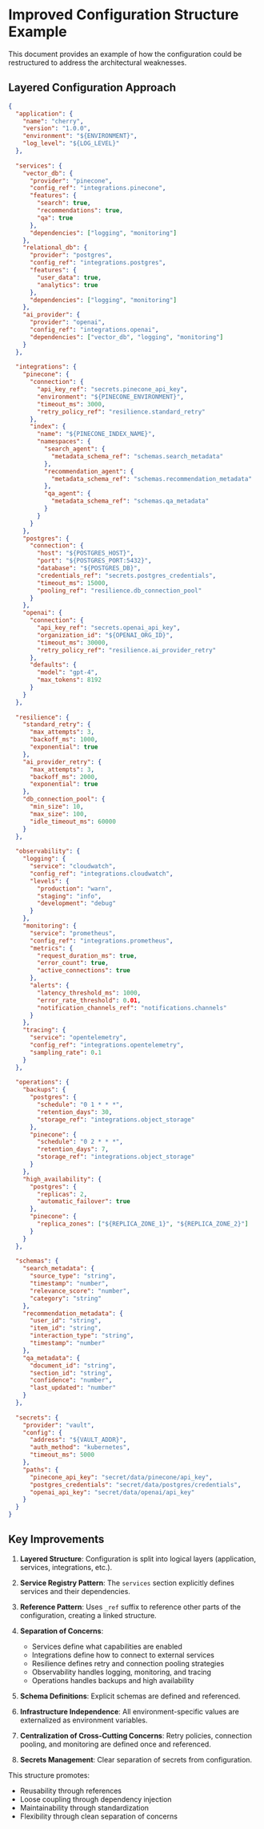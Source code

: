 # Improved Configuration Structure Example

This document provides an example of how the configuration could be restructured to address the architectural weaknesses.

## Layered Configuration Approach

```json
{
  "application": {
    "name": "cherry",
    "version": "1.0.0",
    "environment": "${ENVIRONMENT}",
    "log_level": "${LOG_LEVEL}"
  },
  
  "services": {
    "vector_db": {
      "provider": "pinecone",
      "config_ref": "integrations.pinecone",
      "features": {
        "search": true,
        "recommendations": true,
        "qa": true
      },
      "dependencies": ["logging", "monitoring"]
    },
    "relational_db": {
      "provider": "postgres",
      "config_ref": "integrations.postgres",
      "features": {
        "user_data": true,
        "analytics": true
      },
      "dependencies": ["logging", "monitoring"]
    },
    "ai_provider": {
      "provider": "openai",
      "config_ref": "integrations.openai",
      "dependencies": ["vector_db", "logging", "monitoring"]
    }
  },
  
  "integrations": {
    "pinecone": {
      "connection": {
        "api_key_ref": "secrets.pinecone_api_key",
        "environment": "${PINECONE_ENVIRONMENT}",
        "timeout_ms": 3000,
        "retry_policy_ref": "resilience.standard_retry"
      },
      "index": {
        "name": "${PINECONE_INDEX_NAME}",
        "namespaces": {
          "search_agent": {
            "metadata_schema_ref": "schemas.search_metadata"
          },
          "recommendation_agent": {
            "metadata_schema_ref": "schemas.recommendation_metadata"
          },
          "qa_agent": {
            "metadata_schema_ref": "schemas.qa_metadata"
          }
        }
      }
    },
    "postgres": {
      "connection": {
        "host": "${POSTGRES_HOST}",
        "port": "${POSTGRES_PORT:5432}",
        "database": "${POSTGRES_DB}",
        "credentials_ref": "secrets.postgres_credentials",
        "timeout_ms": 15000,
        "pooling_ref": "resilience.db_connection_pool"
      }
    },
    "openai": {
      "connection": {
        "api_key_ref": "secrets.openai_api_key",
        "organization_id": "${OPENAI_ORG_ID}",
        "timeout_ms": 30000,
        "retry_policy_ref": "resilience.ai_provider_retry"
      },
      "defaults": {
        "model": "gpt-4",
        "max_tokens": 8192
      }
    }
  },
  
  "resilience": {
    "standard_retry": {
      "max_attempts": 3,
      "backoff_ms": 1000,
      "exponential": true
    },
    "ai_provider_retry": {
      "max_attempts": 3,
      "backoff_ms": 2000,
      "exponential": true
    },
    "db_connection_pool": {
      "min_size": 10,
      "max_size": 100,
      "idle_timeout_ms": 60000
    }
  },
  
  "observability": {
    "logging": {
      "service": "cloudwatch",
      "config_ref": "integrations.cloudwatch",
      "levels": {
        "production": "warn",
        "staging": "info",
        "development": "debug"
      }
    },
    "monitoring": {
      "service": "prometheus",
      "config_ref": "integrations.prometheus",
      "metrics": {
        "request_duration_ms": true,
        "error_count": true,
        "active_connections": true
      },
      "alerts": {
        "latency_threshold_ms": 1000,
        "error_rate_threshold": 0.01,
        "notification_channels_ref": "notifications.channels"
      }
    },
    "tracing": {
      "service": "opentelemetry",
      "config_ref": "integrations.opentelemetry",
      "sampling_rate": 0.1
    }
  },
  
  "operations": {
    "backups": {
      "postgres": {
        "schedule": "0 1 * * *",
        "retention_days": 30,
        "storage_ref": "integrations.object_storage"
      },
      "pinecone": {
        "schedule": "0 2 * * *",
        "retention_days": 7,
        "storage_ref": "integrations.object_storage"
      }
    },
    "high_availability": {
      "postgres": {
        "replicas": 2,
        "automatic_failover": true
      },
      "pinecone": {
        "replica_zones": ["${REPLICA_ZONE_1}", "${REPLICA_ZONE_2}"]
      }
    }
  },
  
  "schemas": {
    "search_metadata": {
      "source_type": "string",
      "timestamp": "number",
      "relevance_score": "number",
      "category": "string"
    },
    "recommendation_metadata": {
      "user_id": "string",
      "item_id": "string",
      "interaction_type": "string",
      "timestamp": "number"
    },
    "qa_metadata": {
      "document_id": "string",
      "section_id": "string",
      "confidence": "number",
      "last_updated": "number"
    }
  },
  
  "secrets": {
    "provider": "vault",
    "config": {
      "address": "${VAULT_ADDR}",
      "auth_method": "kubernetes",
      "timeout_ms": 5000
    },
    "paths": {
      "pinecone_api_key": "secret/data/pinecone/api_key",
      "postgres_credentials": "secret/data/postgres/credentials",
      "openai_api_key": "secret/data/openai/api_key"
    }
  }
}
```

## Key Improvements

1. **Layered Structure**: Configuration is split into logical layers (application, services, integrations, etc.).

2. **Service Registry Pattern**: The `services` section explicitly defines services and their dependencies.

3. **Reference Pattern**: Uses `_ref` suffix to reference other parts of the configuration, creating a linked structure.

4. **Separation of Concerns**: 
   - Services define what capabilities are enabled
   - Integrations define how to connect to external services
   - Resilience defines retry and connection pooling strategies
   - Observability handles logging, monitoring, and tracing
   - Operations handles backups and high availability

5. **Schema Definitions**: Explicit schemas are defined and referenced.

6. **Infrastructure Independence**: All environment-specific values are externalized as environment variables.

7. **Centralization of Cross-Cutting Concerns**: Retry policies, connection pooling, and monitoring are defined once and referenced.

8. **Secrets Management**: Clear separation of secrets from configuration.

This structure promotes:
- Reusability through references
- Loose coupling through dependency injection
- Maintainability through standardization
- Flexibility through clean separation of concerns
